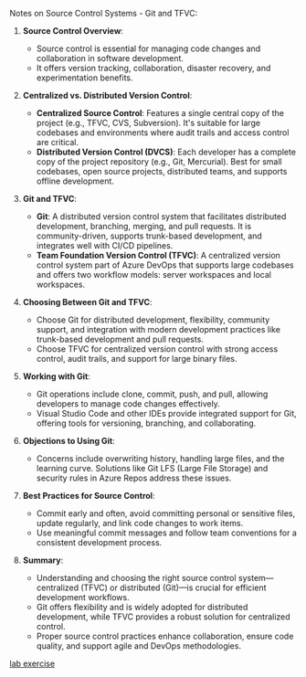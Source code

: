 Notes on Source Control Systems - Git and TFVC:

1. **Source Control Overview**:
   - Source control is essential for managing code changes and collaboration in software development.
   - It offers version tracking, collaboration, disaster recovery, and experimentation benefits.

2. **Centralized vs. Distributed Version Control**:
   - **Centralized Source Control**: Features a single central copy of the project (e.g., TFVC, CVS, Subversion). It's suitable for large codebases and environments where audit trails and access control are critical.
   - **Distributed Version Control (DVCS)**: Each developer has a complete copy of the project repository (e.g., Git, Mercurial). Best for small codebases, open source projects, distributed teams, and supports offline development.

3. **Git and TFVC**:
   - **Git**: A distributed version control system that facilitates distributed development, branching, merging, and pull requests. It is community-driven, supports trunk-based development, and integrates well with CI/CD pipelines.
   - **Team Foundation Version Control (TFVC)**: A centralized version control system part of Azure DevOps that supports large codebases and offers two workflow models: server workspaces and local workspaces.

4. **Choosing Between Git and TFVC**:
   - Choose Git for distributed development, flexibility, community support, and integration with modern development practices like trunk-based development and pull requests.
   - Choose TFVC for centralized version control with strong access control, audit trails, and support for large binary files.

5. **Working with Git**:
   - Git operations include clone, commit, push, and pull, allowing developers to manage code changes effectively.
   - Visual Studio Code and other IDEs provide integrated support for Git, offering tools for versioning, branching, and collaborating.

6. **Objections to Using Git**:
   - Concerns include overwriting history, handling large files, and the learning curve. Solutions like Git LFS (Large File Storage) and security rules in Azure Repos address these issues.

7. **Best Practices for Source Control**:
   - Commit early and often, avoid committing personal or sensitive files, update regularly, and link code changes to work items.
   - Use meaningful commit messages and follow team conventions for a consistent development process.

8. **Summary**:
   - Understanding and choosing the right source control system—centralized (TFVC) or distributed (Git)—is crucial for efficient development workflows.
   - Git offers flexibility and is widely adopted for distributed development, while TFVC provides a robust solution for centralized control.
   - Proper source control practices enhance collaboration, ensure code quality, and support agile and DevOps methodologies.


[lab exercise](https://learn.microsoft.com/en-us/training/modules/describe-types-of-source-control-systems/7-describe-working-git-locally)